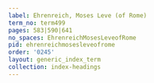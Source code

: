```yaml
---
label: Ehrenreich, Moses Leve (of Rome)
term_no: term499
pages: 583|590|641
no_spaces: EhrenreichMosesLeveofRome
pid: ehrenreichmosesleveofrome
order: '0245'
layout: generic_index_term
collection: index-headings
---
```

